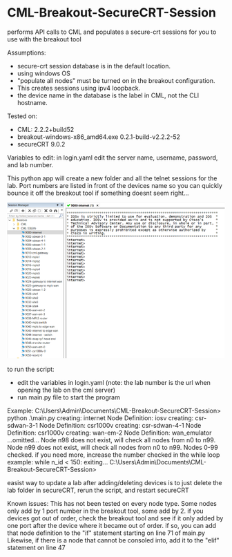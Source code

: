 # CML-Breakout-SecureCRT-Session
performs API calls to CML and populates a secure-crt sessions for you to use with the breakout tool

Assumptions:
- secure-crt session database is in the default location. 
- using windows OS
- "populate all nodes" must be turned on in the breakout configuration. 
- This creates sessions using ipv4 loopback. 
- the device name in the database is the label in CML, not the CLI hostname. 

Tested on: 
- CML: 2.2.2+build52
- breakout-windows-x86_amd64.exe 0.2.1-build-v2.2.2-52
- secureCRT 9.0.2

Variables to edit:
in login.yaml edit the server name, username, password, and lab number. 

This python app will create a new folder and all the telnet sessions for the lab. 
Port numbers are listed in front of the devices name so you can quickly bounce it off the breakout tool if something doesnt seem right...

![alt text](https://github.com/M35a2/CML-Breakout-SecureCRT-Session/blob/main/Capture.PNG?raw=true)

to run the script:
- edit the variables in login.yaml (note: the lab number is the url when opening the lab on the cml server)
- run main.py file to start the program 

Example:
C:\Users\Admin\Documents\CML-Breakout-SecureCRT-Session> python .\main.py
creating: internet Node Definition: iosv
creating: csr-sdwan-3-1 Node Definition: csr1000v
creating: csr-sdwan-4-1 Node Definition: csr1000v
creating: wan-em-2 Node Definition: wan_emulator
...omitted...
Node n98 does not exist, will check all nodes from n0 to n99.
Node n99 does not exist, will check all nodes from n0 to n99.
Nodes 0-99 checked. if you need more, increase the number checked in the while loop
example: while n_id < 150:
exiting...
C:\Users\Admin\Documents\CML-Breakout-SecureCRT-Session>


easist way to update a lab after adding/deleting devices is to just delete the lab folder in secureCRT, rerun the script, and restart secureCRT

Known issues:
This has not been tested on every node type.
Some nodes only add by 1 port number in the breakout tool, some add by 2.
if you devices got out of order, check the breakout tool and see if it only added by one port after the device where it became out of order. 
if so, you can add that node definition to the "if" statement starting on line 71 of main.py
Likewise, if there is a node that cannot be consoled into, add it to the "elif" statement on line 47

